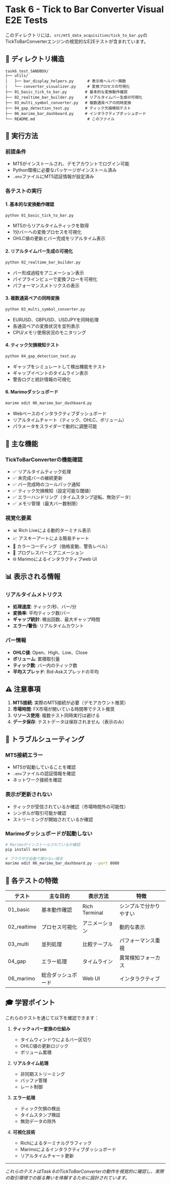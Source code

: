 # Task 6 - Tick to Bar Converter Visual E2E Tests

このディレクトリには、`src/mt5_data_acquisition/tick_to_bar.py`のTickToBarConverterエンジンの視覚的なE2Eテストが含まれています。

## 📁 ディレクトリ構造

```
task6_test_SANDBOX/
├── utils/
│   ├── bar_display_helpers.py      # 表示用ヘルパー関数
│   └── converter_visualizer.py     # 変換プロセスの可視化
├── 01_basic_tick_to_bar.py        # 基本的な変換動作確認
├── 02_realtime_bar_builder.py     # リアルタイムバー生成の可視化
├── 03_multi_symbol_converter.py   # 複数通貨ペアの同時変換
├── 04_gap_detection_test.py       # ティック欠損検知テスト
├── 06_marimo_bar_dashboard.py     # インタラクティブダッシュボード
└── README.md                       # このファイル
```

## 🚀 実行方法

### 前提条件
- MT5がインストールされ、デモアカウントでログイン可能
- Python環境に必要なパッケージがインストール済み
- `.env`ファイルにMT5認証情報が設定済み

### 各テストの実行

#### 1. 基本的な変換動作確認
```bash
python 01_basic_tick_to_bar.py
```
- MT5からリアルタイムティックを取得
- 1分バーへの変換プロセスを可視化
- OHLC値の更新とバー完成をリアルタイム表示

#### 2. リアルタイムバー生成の可視化
```bash
python 02_realtime_bar_builder.py
```
- バー形成過程をアニメーション表示
- パイプラインビューで変換フローを可視化
- パフォーマンスメトリクスの表示

#### 3. 複数通貨ペアの同時変換
```bash
python 03_multi_symbol_converter.py
```
- EURUSD、GBPUSD、USDJPYを同時処理
- 各通貨ペアの変換状況を並列表示
- CPU/メモリ使用状況のモニタリング

#### 4. ティック欠損検知テスト
```bash
python 04_gap_detection_test.py
```
- ギャップをシミュレートして検出機能をテスト
- ギャップイベントのタイムライン表示
- 警告ログと統計情報の可視化

#### 6. Marimoダッシュボード
```bash
marimo edit 06_marimo_bar_dashboard.py
```
- Webベースのインタラクティブダッシュボード
- リアルタイムチャート（ティック、OHLC、ボリューム）
- パラメータをスライダーで動的に調整可能

## 🎯 主な機能

### TickToBarConverterの機能確認
- ✅ リアルタイムティック処理
- ✅ 未完成バーの継続更新
- ✅ バー完成時のコールバック通知
- ✅ ティック欠損検知（設定可能な閾値）
- ✅ エラーハンドリング（タイムスタンプ逆転、無効データ）
- ✅ メモリ管理（最大バー数制限）

### 視覚化要素
- 📊 Rich Liveによる動的ターミナル表示
- 📈 アスキーアートによる簡易チャート
- 🎨 カラーコーディング（価格変動、警告レベル）
- 📱 プログレスバーとアニメーション
- 🌐 Marimoによるインタラクティブweb UI

## 📊 表示される情報

### リアルタイムメトリクス
- **処理速度**: ティック/秒、バー/分
- **変換率**: 平均ティック数/バー
- **ギャップ統計**: 検出回数、最大ギャップ時間
- **エラー/警告**: リアルタイムカウント

### バー情報
- **OHLC値**: Open、High、Low、Close
- **ボリューム**: 累積取引量
- **ティック数**: バー内のティック数
- **平均スプレッド**: Bid-Askスプレッドの平均

## ⚠️ 注意事項

1. **MT5接続**: 実際のMT5接続が必要（デモアカウント推奨）
2. **市場時間**: FX市場が開いている時間帯でテスト推奨
3. **リソース使用**: 複数テスト同時実行は避ける
4. **データ保存**: テストデータは保存されません（表示のみ）

## 🔧 トラブルシューティング

### MT5接続エラー
- MT5が起動していることを確認
- `.env`ファイルの認証情報を確認
- ネットワーク接続を確認

### 表示が更新されない
- ティックが受信されているか確認（市場時間外の可能性）
- シンボルが取引可能か確認
- ストリーミングが開始されているか確認

### Marimoダッシュボードが起動しない
```bash
# Marimoがインストールされているか確認
pip install marimo

# ブラウザが自動で開かない場合
marimo edit 06_marimo_bar_dashboard.py --port 8080
```

## 📝 各テストの特徴

| テスト | 主な目的 | 表示方法 | 特徴 |
|--------|----------|----------|------|
| 01_basic | 基本動作確認 | Rich Terminal | シンプルで分かりやすい |
| 02_realtime | プロセス可視化 | アニメーション | 動的な表示 |
| 03_multi | 並列処理 | 比較テーブル | パフォーマンス重視 |
| 04_gap | エラー処理 | タイムライン | 異常検知フォーカス |
| 06_marimo | 総合ダッシュボード | Web UI | インタラクティブ |

## 🎓 学習ポイント

これらのテストを通じて以下を確認できます：

1. **ティック→バー変換の仕組み**
   - タイムウィンドウによるバー区切り
   - OHLC値の更新ロジック
   - ボリューム累積

2. **リアルタイム処理**
   - 非同期ストリーミング
   - バッファ管理
   - レート制御

3. **エラー処理**
   - ティック欠損の検出
   - タイムスタンプ検証
   - 無効データの除外

4. **可視化技術**
   - Richによるターミナルグラフィック
   - Marimoによるインタラクティブダッシュボード
   - リアルタイムチャート更新

---

*これらのテストはTask 6のTickToBarConverterの動作を視覚的に確認し、実際の取引環境での振る舞いを体験するために設計されています。*